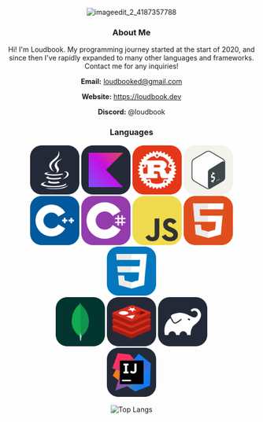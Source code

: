 <div align="center">
  
 ![imageedit_2_4187357788](https://user-images.githubusercontent.com/51384418/182053087-abebea47-67f9-40be-a8a0-8d7bfb5db6c0.png)

  ### About Me
  
  Hi! I'm Loudbook. My programming journey started at the start of 2020, and since then I've rapidly expanded to many other languages and frameworks. Contact me for any inquiries!
  
  **Email:** loudbooked@gmail.com
  
  **Website:** https://loudbook.dev

  **Discord:** @loudbook  
  
  
  ### Languages
  
  <img src="https://github.com/tandpfun/skill-icons/blob/main/icons/Java-Dark.svg" height="100">  
  <img src="https://github.com/tandpfun/skill-icons/blob/main/icons/Kotlin-Dark.svg" height="100">
  <img src="https://github.com/tandpfun/skill-icons/blob/main/icons/Rust.svg" height="100">  
  <img src="https://github.com/tandpfun/skill-icons/blob/main/icons/Bash-Light.svg" height="100">
  <img src="https://github.com/tandpfun/skill-icons/blob/main/icons/CPP.svg" height="100">  
  <img src="https://github.com/tandpfun/skill-icons/blob/main/icons/CS.svg" height="100">  
  <img src="https://github.com/tandpfun/skill-icons/blob/main/icons/JavaScript.svg" height="100">
  <img src="https://github.com/tandpfun/skill-icons/blob/main/icons/HTML.svg" height="100">
  <img src="https://github.com/tandpfun/skill-icons/blob/main/icons/CSS.svg" height="100">
  <br> 
  <img src="https://github.com/tandpfun/skill-icons/blob/main/icons/MongoDB.svg" height="100">
  <img src="https://github.com/tandpfun/skill-icons/blob/main/icons/Redis-Dark.svg" height="100">
  <img src="https://github.com/tandpfun/skill-icons/blob/main/icons/Gradle-Dark.svg" height="100">
  <br>
  <img src="https://github.com/tandpfun/skill-icons/blob/main/icons/Idea-Dark.svg" height="100">    
  <br>
  
  ![Top Langs](https://github-readme-stats.vercel.app/api/top-langs/?username=Loudbooks&langs_count=15&layout=compact&hide=mcfunction&theme=transparent&hide_border=true)
</div>
